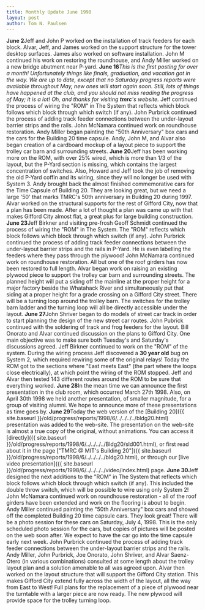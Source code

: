 ```yaml
---
title: Monthly Update June 1998 
layout: post
author: Tom N. Paulsen
---
```




 **June 2**Jeff and John P worked on the installation of track feeders for each block. Alvar, Jeff, and James worked on the support structure for the tower desktop surfaces. James also worked on software installation. John M continued his work on restoring the roundhouse, and Andy Miller worked on a new bridge abutment near P\-yard. **June 16***This is the first posting for over a month! Unfortunately things like finals, graduation, and vacation got in the way. We are up to date, except that no Saturday progress reports were available throughout May, new ones will start again soon. Still, lots of things have happened at the club, and you should not miss reading the progress of May; it is a lot! Oh, and thanks for visiting **tmrc**'s website.*  Jeff continued the process of wiring the "ROM" in The System that reflects which block follows which block through which switch (if any). John Purbrick continued the process of adding track feeder connections between the under\-layout barrier strips and the rails. John McNamara continued work on roundhouse restoration. Andy Miller began painting the "50th Anniversary" box cars and the cars for the Building 20 time capsule. Andy, John M, and Alvar also began creation of a cardboard mockup of a layout piece to support the trolley car barn and surrounding streets. **June 20**Jeff has been working more on the ROM, with over 25% wired, which is more than 1/3 of the layout, but the P\-Yard section is missing, which contains the largest concentration of switches. Also, Howard and Jeff took the job of removing the old P\-Yard coffin and its wiring, since they will no longer be used with System 3\.  Andy brought back the almost finished commemorative cars for the Time Capsule of Building 20\. They are looking great, but we need a large '50' that marks TMRC's 50th anniversary in Building 20 during 1997\.  Alvar worked on the structural supports for the rest of Gifford City, now that a plan has been made. After a lot of thought a plan was came up with that makes Gifford City almost flat, a great plus for large building construction. **June 23**Jeff Birkner and visiting pre\-frosh Geoff Schmidt continued the process of wiring the "ROM" in The System. The "ROM" reflects which block follows which block through which switch (if any).  John Purbrick continued the process of adding track feeder connections between the under\-layout barrier strips and the rails in P\-Yard. He is even labelling the feeders where they pass through the plywood!  John McNamara continued work on roundhouse restoration. All but one of the roof girders has now been restored to full length.  Alvar began work on raising an existing plywood piece to support the trolley car barn and surrounding streets. The planned height will put a siding off the mainline at the proper height for a major factory beside the Whatahack River and simultaneously put that siding at a proper height for a grade crossing on a Gifford City street. There will be a turning loop around the trolley barn. The switches for the trolley barn ladder and the turning loop will all be directly accessible under the layout. **June 27**John Shriver began to do models of street car track in order to start planning the design of the new street car routes.  John Pubrick continued with the soldering of track and frog feeders for the layout.  Bill Onorato and Alvar continued discussion on the plans to Gifford City. One main objective was to make sure both Tuesday's and Saturday's discussions agreed.  Jeff Birkner continued to work on the "ROM" of the system. During the wiring process Jeff discovered a **30 year old** bug on System 2, which required rewiring some of the original relays! Today the ROM got to the sections where "East meets East" (the part where the loops close electrically), at which point the wiring of the ROM stopped. Jeff and Alvar then tested 143 different routes around the ROM to be sure that everything worked. **June 28**In the mean time we can announce the first presentation in the club room, which occurred March 27th 1998\. Also, on April 30th 1998 we held another presentation, of smaller magnitude, for a group of visiting alumni. We hope to announce more of these presentations as time goes by. **June 29**Today the web version of the [Building 20]({{ site.baseurl }}/old/progress/reports/1998/6/../../../../bldg20.html) presentation was added to the web\-site. The presentation on the web\-site is almost a true copy of the original, without animations. You can access it [directly]({{ site.baseurl }}/old/progress/reports/1998/6/../../../../Bldg20/sld001.html), or first read about it in the page ["TMRC @ MIT's Building 20"]({{ site.baseurl }}/old/progress/reports/1998/6/../../../../bldg20.html), or through our [live video presentation]({{ site.baseurl }}/old/progress/reports/1998/6/../../../../video/index.html) page. **June 30**Jeff designed the next additions to the "ROM" in The System that reflects which block follows which block through which switch (if any). This included the double throw switch, which will be possible to wire using only System 2!   John McNamara continued work on roundhouse restoration \- all of the roof girders have been extended and work on the flooring is about to begin.  Andy Miller continued painting the "50th Anniversary" box cars and showed off the completed Building 20 time capsule cars. They look great! There will be a photo session for these cars on Saturday, July 4, 1998\. This is the only scheduled photo session for the cars, but copies of pictures will be posted on the web soon after. We expect to have the car go into the time capsule early next week.   John Purbrick continued the process of adding track feeder connections between the under\-layout barrier strips and the rails.  Andy Miller, John Purbrick, Joe Onorato, John Shriver, and Alvar Saenz\-Otero (in various combinations) consulted at some length about the trolley layout plan and a solution amenable to all was agreed upon.  Alvar then worked on the layout structure that will support the Gifford City station. This makes Gifford City extend fully across the width of the layout, all the way from East to West! Full plans for the replacement of a piece of plywood near the turntable with a larger piece are now ready. The new plywood will provide space for the trolley turning loop.   